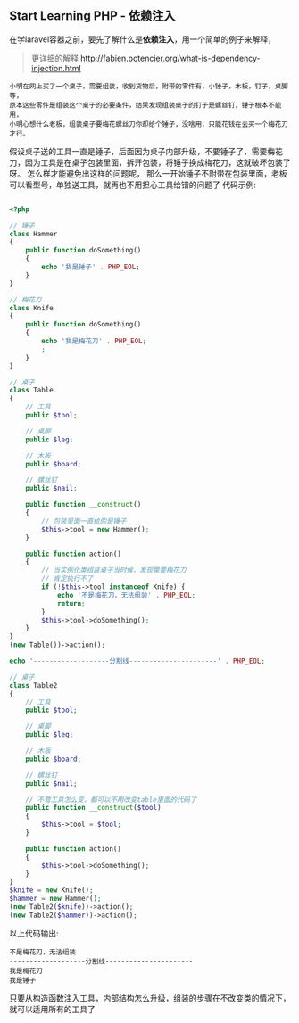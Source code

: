 ## Start Learning PHP - 依赖注入

在学laravel容器之前，要先了解什么是**依赖注入**，用一个简单的例子来解释，

> 更详细的解释 http://fabien.potencier.org/what-is-dependency-injection.html

```text
小明在网上买了一个桌子，需要组装，收到货物后，附带的零件有，小锤子，木板，钉子，桌脚等，
原本这些零件是组装这个桌子的必要条件，结果发现组装桌子的钉子是螺丝钉，锤子根本不能用，
小明心想什么老板，组装桌子要梅花螺丝刀你却给个锤子，没啥用，只能花钱在去买一个梅花刀才行。
```
假设桌子送的工具一直是锤子，后面因为桌子内部升级，不要锤子了，需要梅花刀，因为工具是在桌子包装里面，拆开包装，将锤子换成梅花刀，这就破坏包装了呀。 怎么样才能避免出这样的问题呢， 那么一开始锤子不附带在包装里面，老板可以看型号，单独送工具，就再也不用担心工具给错的问题了
代码示例:
```php

<?php

// 锤子
class Hammer
{
    public function doSomething()
    {
        echo '我是锤子' . PHP_EOL;
    }
}

// 梅花刀
class Knife
{
    public function doSomething()
    {
        echo '我是梅花刀' . PHP_EOL;
        ;
    }
}

// 桌子
class Table
{
    // 工具
    public $tool;

    // 桌脚
    public $leg;

    // 木板
    public $board;

    // 螺丝钉
    public $nail;

    public function __construct()
    {
        // 包装里面一直给的是锤子
        $this->tool = new Hammer();
    }

    public function action()
    {
        // 当实例化类组装桌子当时候，发现需要梅花刀
        // 肯定执行不了
        if (!$this->tool instanceof Knife) {
            echo '不是梅花刀，无法组装' . PHP_EOL;
            return;
        }
        $this->tool->doSomething();
    }
}
(new Table())->action();

echo '-------------------分割线----------------------' . PHP_EOL;

// 桌子
class Table2
{
    // 工具
    public $tool;

    // 桌脚
    public $leg;

    // 木板
    public $board;

    // 螺丝钉
    public $nail;

    // 不管工具怎么变，都可以不用改变table里面的代码了
    public function __construct($tool)
    {
        $this->tool = $tool;
    }

    public function action()
    {
        $this->tool->doSomething();
    }
}
$knife = new Knife();
$hammer = new Hammer();
(new Table2($knife))->action();
(new Table2($hammer))->action();
```
以上代码输出:
```text
不是梅花刀，无法组装
-------------------分割线----------------------
我是梅花刀
我是锤子
```

只要从构造函数注入工具，内部结构怎么升级，组装的步骤在不改变类的情况下，就可以适用所有的工具了

